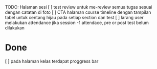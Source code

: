 TODO: Halaman sesi
[ ] test review untuk me-review semua tugas sesuai dengan catatan di foto
[ ] CTA halaman course timeline dengan tampilan tabel untuk centang hijau pada setiap section dan test
[ ] larang user melakukan attendance jika session -1 attendace, pre or post test belum dilakukan

# Done

[ ] pada halaman kelas terdapat proggress bar
